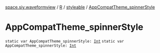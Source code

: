 [space.siy.waveformview](../../index.md) / [R](../index.md) / [styleable](index.md) / [AppCompatTheme_spinnerStyle](./-app-compat-theme_spinner-style.md)

# AppCompatTheme_spinnerStyle

`static var AppCompatTheme_spinnerStyle: `[`Int`](https://kotlinlang.org/api/latest/jvm/stdlib/kotlin/-int/index.html)
`static var AppCompatTheme_spinnerStyle: `[`Int`](https://kotlinlang.org/api/latest/jvm/stdlib/kotlin/-int/index.html)